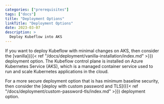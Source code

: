 ```yaml
---
categories: ["prerequisites"]
tags: ["docs"]
title: "Deployment Options"
linkTitle: "Deployment Options"
date: 2023-03-07
description: >
  Deploy Kubeflow into AKS
---
```


If you want to deploy Kubeflow with minimal changes on AKS, then consider the [vanilla]({{< ref "/docs/deployment/vanilla-installation/index.md" >}}) deployment option. The Kubeflow control plane is installed on Azure Kubernetes Service (AKS), which is a managed container service used to run and scale Kubernetes applications in the cloud.

For a more secure deployment option that is has minimum baseline security, then consider the [deploy with custom password and TLS]({{< ref "/docs/deployment/custom-password-tls/index.md" >}}) deployment option. 